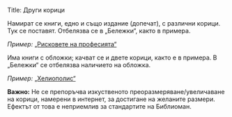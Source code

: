 Title: Други корици

Намират се книги, едно и също издание (допечат), с различни корици. Тук се поставят. Отбелязва се в „Бележки“, както в примера.

_Пример:_ [„Рисковете на професията“](/books/1035)

Има книги с обложки; качват се и двете корици, както е в примера. В „Бележки“ се отбелязва наличието на обложка.

_Пример:_ [„Хелиополис“](/books/207)

**Важно:**
Не се препоръчва изкуственото преоразмеряване/увеличаване на корици, намерени в интернет, за достигане на желаните размери. Ефектът от това е неприемлив за стандартите на Библиоман.
